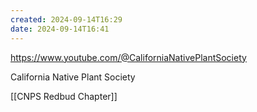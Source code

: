 ```yaml
---
created: 2024-09-14T16:29
date: 2024-09-14T16:41
---
```

https://www.youtube.com/@CaliforniaNativePlantSociety

California Native Plant Society

[[CNPS Redbud Chapter]]